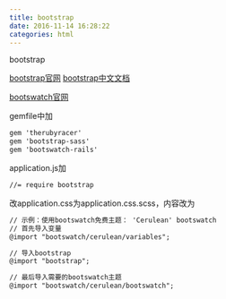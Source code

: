 ```yaml
---
title: bootstrap
date: 2016-11-14 16:28:22
categories: html
---
```

bootstrap
<!-- more -->
[bootstrap官网](http://getbootstrap.com/)
[bootstrap中文文档](http://v3.bootcss.com/)


[bootswatch官网](http://bootswatch.com)

gemfile中加
```markdown
gem 'therubyracer'
gem 'bootstrap-sass'
gem 'bootswatch-rails'
```

application.js加
```markdown
//= require bootstrap
```
改application.css为application.css.scss，内容改为
```markdown
// 示例：使用bootswatch免费主题： 'Cerulean' bootswatch
// 首先导入变量
@import "bootswatch/cerulean/variables";

// 导入bootstrap
@import "bootstrap";

// 最后导入需要的bootswatch主题
@import "bootswatch/cerulean/bootswatch";
```




<!--<img src="/images/6.png" width="800" height="263" />-->
<!--<font color=#FF6666></font>-->
